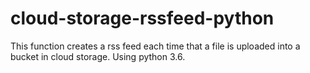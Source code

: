 # cloud-storage-rssfeed-python
This function creates a rss feed each time that a file is uploaded into a bucket in cloud storage. Using python 3.6.